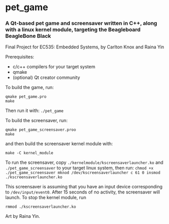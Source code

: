 # pet_game
### A Qt-based pet game and screensaver written in C++, along with a linux kernel module, targeting the Beagleboard BeagleBone Black
Final Project for EC535: Embedded Systems, by Carlton Knox and Raina Yin

Prerequisites:
* c/c++ compilers for your target system
* qmake
* (optional) Qt creator community

To build the game, run:
```
qmake pet_game.pro
make
```
Then run it with: ```./pet_game```

To build the screensaver, run:
```
qmake pet_game_screensaver.proo
make
```
and then build the screensaver kernel module with:
```
make -C kernel_module
```
To run the screensaver, copy `./kernelmodule/kscreensaverlauncher.ko` and `./pet_game_screensaver` to your target linux system, then run:
`
chmod +x ./pet_game_screensaver
mknod /dev/kscreensaverlauncher c 61 0
insmod ./kscreensaverlauncher.ko
`

This screensaver is assuming that you have an input device corresponding to `/dev/input/event0`. After 15 seconds of no activity, the screensaver will launch.
To stop the kernel module, run
```
rmmod ./kscreensaverlauncher.ko
```


Art by Raina Yin.
